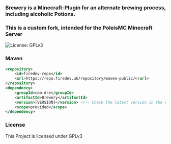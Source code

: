 ### Brewery is a Minecraft-Plugin for an alternate brewing process, including alcoholic Potions.
### This is a custom fork, intended for the PoleisMC Minecraft Server

![License: GPLv3](https://img.shields.io/badge/license-GPLv3-blue)

### Maven

```XML
<repository>
    <id>firedev-repo</id>
    <url>https://repo.firedev.uk/repository/maven-public/</url>
</repository>
<dependency>
    <groupId>com.dre</groupId>
    <artifactId>Brewery</artifactId>
    <version>[VERSION]</version> <!-- Check the latest version in the pom.xml file -->
    <scope>provided</scope>
</dependency>
```

### License

This Project is licensed under GPLv3
